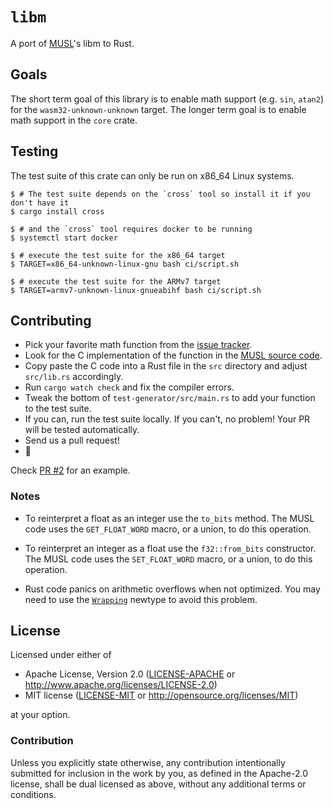 # `libm`

A port of [MUSL]'s libm to Rust.

[MUSL]: https://www.musl-libc.org/

## Goals

The short term goal of this library is to enable math support (e.g. `sin`, `atan2`) for the
`wasm32-unknown-unknown` target. The longer term goal is to enable math support in the `core` crate.

## Testing

The test suite of this crate can only be run on x86_64 Linux systems.

```
$ # The test suite depends on the `cross` tool so install it if you don't have it
$ cargo install cross

$ # and the `cross` tool requires docker to be running
$ systemctl start docker

$ # execute the test suite for the x86_64 target
$ TARGET=x86_64-unknown-linux-gnu bash ci/script.sh

$ # execute the test suite for the ARMv7 target
$ TARGET=armv7-unknown-linux-gnueabihf bash ci/script.sh
```

## Contributing

- Pick your favorite math function from the [issue tracker].
- Look for the C implementation of the function in the [MUSL source code][src].
- Copy paste the C code into a Rust file in the `src` directory and adjust `src/lib.rs` accordingly.
- Run `cargo watch check` and fix the compiler errors.
- Tweak the bottom of `test-generator/src/main.rs` to add your function to the test suite.
- If you can, run the test suite locally. If you can't, no problem! Your PR will be tested
  automatically.
- Send us a pull request!
- :tada:

[issue tracker]: https://github.com/japaric/libm/issues
[src]: https://git.musl-libc.org/cgit/musl/tree/src/math

Check [PR #2] for an example.

[PR #2]: https://github.com/japaric/libm/pull/2

### Notes

- To reinterpret a float as an integer use the `to_bits` method. The MUSL code uses the
  `GET_FLOAT_WORD` macro, or a union, to do this operation.

- To reinterpret an integer as a float use the `f32::from_bits` constructor. The MUSL code uses the
  `SET_FLOAT_WORD` macro, or a union, to do this operation.

- Rust code panics on arithmetic overflows when not optimized. You may need to use the [`Wrapping`]
  newtype to avoid this problem.

[`Wrapping`]: https://doc.rust-lang.org/std/num/struct.Wrapping.html

## License

Licensed under either of

- Apache License, Version 2.0 ([LICENSE-APACHE](LICENSE-APACHE) or
  http://www.apache.org/licenses/LICENSE-2.0)
- MIT license ([LICENSE-MIT](LICENSE-MIT) or http://opensource.org/licenses/MIT)

at your option.

### Contribution

Unless you explicitly state otherwise, any contribution intentionally submitted for inclusion in the
work by you, as defined in the Apache-2.0 license, shall be dual licensed as above, without any
additional terms or conditions.

